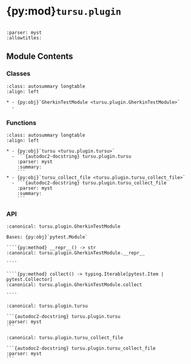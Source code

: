 # {py:mod}`tursu.plugin`

```{py:module} tursu.plugin
```

```{autodoc2-docstring} tursu.plugin
:parser: myst
:allowtitles:
```

## Module Contents

### Classes

````{list-table}
:class: autosummary longtable
:align: left

* - {py:obj}`GherkinTestModule <tursu.plugin.GherkinTestModule>`
  -
````

### Functions

````{list-table}
:class: autosummary longtable
:align: left

* - {py:obj}`tursu <tursu.plugin.tursu>`
  - ```{autodoc2-docstring} tursu.plugin.tursu
    :parser: myst
    :summary:
    ```
* - {py:obj}`tursu_collect_file <tursu.plugin.tursu_collect_file>`
  - ```{autodoc2-docstring} tursu.plugin.tursu_collect_file
    :parser: myst
    :summary:
    ```
````

### API

`````{py:class} GherkinTestModule(path: pathlib.Path, **kwargs: typing.Any)
:canonical: tursu.plugin.GherkinTestModule

Bases: {py:obj}`pytest.Module`

````{py:method} __repr__() -> str
:canonical: tursu.plugin.GherkinTestModule.__repr__

````

````{py:method} collect() -> typing.Iterable[pytest.Item | pytest.Collector]
:canonical: tursu.plugin.GherkinTestModule.collect

````

`````

````{py:function} tursu() -> tursu.registry.Tursu
:canonical: tursu.plugin.tursu

```{autodoc2-docstring} tursu.plugin.tursu
:parser: myst
```
````

````{py:function} tursu_collect_file()
:canonical: tursu.plugin.tursu_collect_file

```{autodoc2-docstring} tursu.plugin.tursu_collect_file
:parser: myst
```
````
